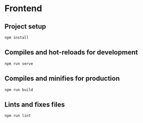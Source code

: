 # Frontend 

## Project setup
`npm install`

## Compiles and hot-reloads for development
`npm run serve`

## Compiles and minifies for production
`npm run build`

## Lints and fixes files
`npm run lint`
